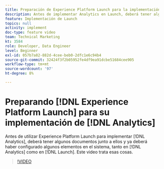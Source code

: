 ```yaml
---
title: Preparación de Experience Platform Launch para la implementación de Analytics
description: Antes de implementar Analytics en Launch, deberá tener algunos documentos junto a ellos y habrá querido configurar algunos elementos en el sistema, tanto en Analytics como en Launch. Este video trata esas cosas.
feature: Implementación de Launch
topics: null
activity: implement
doc-type: feature video
team: Technical Marketing
kt: 3584
role: Developer, Data Engineer
level: Beginner
exl-id: 057b7a82-882d-4cee-beb0-2dfc1e6c94b4
source-git-commit: 32424f3f2b05952fe4df9ea91dcbe51684cee905
workflow-type: tm+mt
source-wordcount: '97'
ht-degree: 8%

---
```


# Preparando [!DNL Experience Platform Launch] para su implementación de [!DNL Analytics]

Antes de utilizar Experience Platform Launch para implementar [!DNL Analytics], deberá tener algunos documentos junto a ellos y ya deberá haber configurado algunos elementos en el sistema, tanto en [!DNL Analytics] como en [!DNL Launch]. Este video trata esas cosas.

>[!VIDEO](https://video.tv.adobe.com/v/28752/?quality=12)

